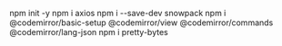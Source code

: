 npm init -y
npm i axios
npm i --save-dev snowpack
npm i @codemirror/basic-setup @codemirror/view @codemirror/commands @codemirror/lang-json
npm i pretty-bytes
